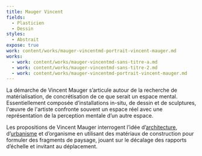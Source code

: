 ```yaml
---
title: Mauger Vincent
fields:
  - Plasticien
  - Dessin
styles:
  - Abstrait
expose: true
work: content/works/mauger-vincentmd-portrait-vincent-mauger.md
works:
  - work: content/works/mauger-vincentmd-sans-titre-a.md
  - work: content/works/mauger-vincentmd-sans-titre-2.md
  - work: content/works/mauger-vincentmd-portrait-vincent-mauger.md
---
```


La démarche de Vincent Mauger s’articule autour de la recherche de matérialisation, de concrétisation de ce que serait un espace mental. Essentiellement composée d’installations in-situ, de dessin et de sculptures, l'œuvre de l'artiste confronte souvent un espace réel avec une représentation de la perception mentale d’un autre espace.

Les propositions de Vincent Mauger interrogent l’idée d’[architecture](https://fr.wikipedia.org/wiki/Architecture), d’[urbanisme](https://fr.wikipedia.org/wiki/Urbanisme) et d’organisme en utilisant des matériaux de construction pour formuler des fragments de paysage, jouant sur le décalage des rapports d’échelle et invitant au déplacement.

&#x9;	&#x9;
&#x9;		&#x9;
&#x9;			&#x9;

&#x9;		&#x9;
&#x9;	&#x9;
&#x9;&#x9;
&#x9;

&#x9;		&#x9;
&#x9;	&#x9;
&#x9;&#x9;
&#x9;
